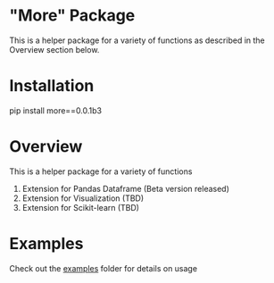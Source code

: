 # "More" Package

This is a helper package for a variety of functions as described in the Overview section below. 

# Installation

pip install more==0.0.1b3

# Overview

This is a helper package for a variety of functions
1. Extension for Pandas Dataframe (Beta version released)
2. Extension for Visualization (TBD)
3. Extension for Scikit-learn (TBD)

# Examples
Check out the  [examples](https://github.com/ngupta23/more/tree/master/examples) folder for details on usage
